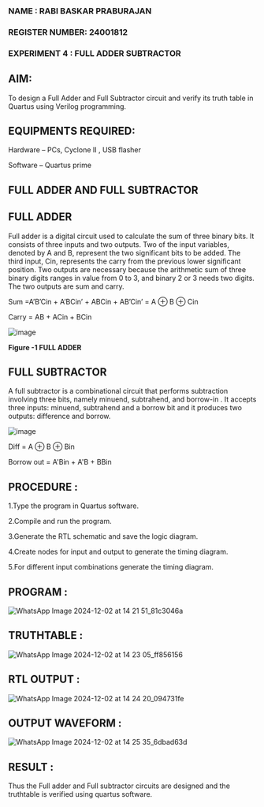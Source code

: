 ### NAME : RABI BASKAR PRABURAJAN 
### REGISTER NUMBER: 24001812 
### EXPERIMENT 4 : FULL ADDER SUBTRACTOR



## AIM:

To design a Full Adder and Full Subtractor circuit and verify its truth table in Quartus using Verilog programming.

## EQUIPMENTS REQUIRED: 

Hardware – PCs, Cyclone II , USB flasher

Software – Quartus prime

## FULL ADDER AND FULL SUBTRACTOR 

## FULL ADDER 

Full adder is a digital circuit used to calculate the sum of three binary bits. It consists of three inputs and two outputs. Two of the input variables, denoted by A and B, represent the two significant bits to be added. The third input, Cin, represents the carry from the previous lower significant position. Two outputs are necessary because the arithmetic sum of three binary digits ranges in value from 0 to 3, and binary 2 or 3 needs two digits. The two outputs are sum and carry.

Sum =A’B’Cin + A’BCin’ + ABCin + AB’Cin’ = A ⊕ B ⊕ Cin 

Carry = AB + ACin + BCin

![image](https://github.com/naavaneetha/FULL_ADDER_SUBTRACTOR/assets/154305477/0f30ba51-5ffb-4198-845f-18e054f675e7)

**Figure -1 FULL ADDER**

## FULL SUBTRACTOR 

A full subtractor is a combinational circuit that performs subtraction involving three bits, namely minuend, subtrahend, and borrow-in . It accepts three inputs: minuend, subtrahend and a borrow bit and it produces two outputs: difference and borrow.

![image](https://github.com/naavaneetha/FULL_ADDER_SUBTRACTOR/assets/154305477/02b24f51-ab51-4304-9ad6-7b81ffc1ead5)

Diff = A ⊕ B ⊕ Bin 

Borrow out = A'Bin + A'B + BBin

## PROCEDURE :

1.Type the program in Quartus software.

2.Compile and run the program.

3.Generate the RTL schematic and save the logic diagram.

4.Create nodes for input and output to generate the timing diagram.

5.For different input combinations generate the timing diagram.

## PROGRAM :
![WhatsApp Image 2024-12-02 at 14 21 51_81c3046a](https://github.com/user-attachments/assets/8cf6fd5b-08f8-4d64-a463-21d01223e11e)

## TRUTHTABLE :
![WhatsApp Image 2024-12-02 at 14 23 05_ff856156](https://github.com/user-attachments/assets/ad627c61-c1d5-4df6-aee5-a308bf4b3f8b)

## RTL OUTPUT :
![WhatsApp Image 2024-12-02 at 14 24 20_094731fe](https://github.com/user-attachments/assets/599bc305-2d31-4f87-ae98-8ddd84b647f1)

## OUTPUT WAVEFORM :
![WhatsApp Image 2024-12-02 at 14 25 35_6dbad63d](https://github.com/user-attachments/assets/ee450374-73b3-41db-8b57-c11d2aed005f)

## RESULT :
   Thus the Full adder and Full subtractor circuits are designed and the truthtable is verified using quartus software.










